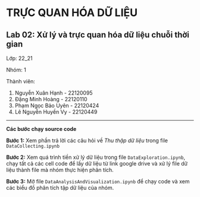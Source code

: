 # **TRỰC QUAN HÓA DỮ LIỆU**
## Lab 02: Xử lý và trực quan hóa dữ liệu chuỗi thời gian

Lớp: 22_21

Nhóm: 1

Thành viên:

1. Nguyễn Xuân Hạnh     - 22120095
2. Đặng Minh Hoàng      - 22120110
3. Phạm Ngọc Bảo Uyên   - 22120424
4. Lê Nguyễn Huyền Vy   - 22120449

---
**Các bước chạy source code**

**Bước 1:** Xem phần trả lời các câu hỏi về *Thu thập dữ liệu* trong file `DataCollecting.ipynb`

**Bước 2:** Xem quá trình tiền xử lý dữ liệu trong file `DataExploration.ipynb`, chạy tất cả các cell code để lấy dữ liệu từ link google drive và xử lý file dữ liệu thành file mà nhóm thực hiện phân tích.

**Bước 3:** Mở file `DataAnalysisAndVisualization.ipynb` để chạy code và xem các biểu đồ phân tích tập dữ liệu của nhóm.
